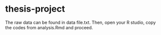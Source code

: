 # thesis-project
The raw data can be found in data file.txt. 
Then, open your R studio, copy the codes from analysis.Rmd and proceed.
